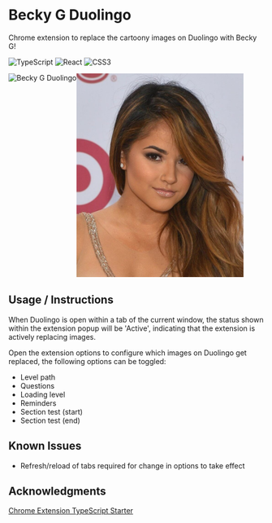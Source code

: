 # Becky G Duolingo
Chrome extension to replace the cartoony images on Duolingo with Becky G!

![TypeScript](https://img.shields.io/badge/typescript-%23007ACC.svg?style=for-the-badge&logo=typescript&logoColor=white)
![React](https://img.shields.io/badge/react-%2320232a.svg?style=for-the-badge&logo=react&logoColor=%2361DAFB)
![CSS3](https://img.shields.io/badge/css-%231572B6.svg?style=for-the-badge&logo=css3&logoColor=white)

<img align="left" src="https://pitsy.dev/Images/Projects/beckyGDuolingo.png" alt="Becky G Duolingo" height="400"/>
<img src="./public/images/becky3.jpg" alt="Becky G" height="400">

## Usage / Instructions
When Duolingo is open within a tab of the current window, the status shown within the extension popup will be 'Active', indicating that the extension is actively replacing images.

Open the extension options to configure which images on Duolingo get replaced, the following options can be toggled:
* Level path
* Questions
* Loading level
* Reminders
* Section test (start)
* Section test (end)

## Known Issues
* Refresh/reload of tabs required for change in options to take effect

## Acknowledgments
[Chrome Extension TypeScript Starter](https://github.com/chibat/chrome-extension-typescript-starter)

